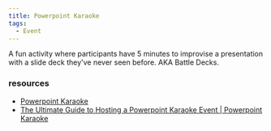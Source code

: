 ```yaml
---
title: Powerpoint Karaoke
tags:
  - Event
---
```

A fun activity where participants have 5 minutes to improvise a presentation with a slide deck they've never seen before. AKA Battle Decks.

### resources
- [Powerpoint Karaoke](https://www.powerpointkaraoke.com/)
- [The Ultimate Guide to Hosting a Powerpoint Karaoke Event | Powerpoint Karaoke](https://www.powerpointkaraoke.com/hosting-an-event)